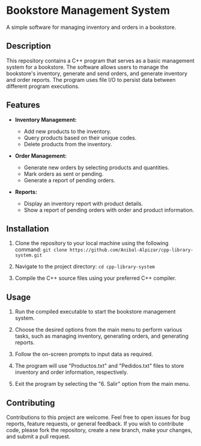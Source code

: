 # Bookstore Management System

A simple software for managing inventory and orders in a bookstore.

## Description

This repository contains a C++ program that serves as a basic management system for a bookstore. The software allows users to manage the bookstore's inventory, generate and send orders, and generate inventory and order reports. The program uses file I/O to persist data between different program executions.

## Features

- **Inventory Management:**
  - Add new products to the inventory.
  - Query products based on their unique codes.
  - Delete products from the inventory.

- **Order Management:**
  - Generate new orders by selecting products and quantities.
  - Mark orders as sent or pending.
  - Generate a report of pending orders.

- **Reports:**
  - Display an inventory report with product details.
  - Show a report of pending orders with order and product information.

## Installation

1. Clone the repository to your local machine using the following command:
``git clone https://github.com/Anibal-Alpizar/cpp-library-system.git``

2. Navigate to the project directory:
``cd cpp-library-system``


3. Compile the C++ source files using your preferred C++ compiler.

## Usage

1. Run the compiled executable to start the bookstore management system.

2. Choose the desired options from the main menu to perform various tasks, such as managing inventory, generating orders, and generating reports.

3. Follow the on-screen prompts to input data as required.

4. The program will use "Productos.txt" and "Pedidos.txt" files to store inventory and order information, respectively.

5. Exit the program by selecting the "6. Salir" option from the main menu.

## Contributing

Contributions to this project are welcome. Feel free to open issues for bug reports, feature requests, or general feedback. If you wish to contribute code, please fork the repository, create a new branch, make your changes, and submit a pull request.
